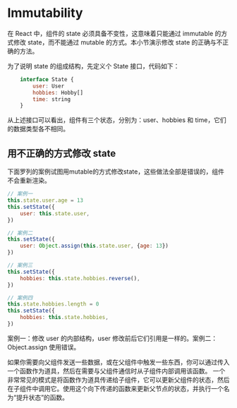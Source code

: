 # Immutability

在 React 中，组件的 state 必须具备不变性，这意味着只能通过 immutable 的方式修改 state，而不能通过 mutable 的方式。本小节演示修改 state 的正确与不正确的方法。

为了说明 state 的组成结构，先定义个 State 接口，代码如下：

```javascript
    interface State {
        user: User
        hobbies: Hobby[]
        time: string
    }
```

从上述接口可以看出，组件有三个状态，分别为：user、hobbies 和 time，它们的数据类型各不相同。

## 用不正确的方式修改 state

下面罗列的案例试图用mutable的方式修改state，这些做法全部是错误的，组件不会重新渲染。

```javascript
// 案例一
this.state.user.age = 13
this.setState({
    user: this.state.user, 
})

// 案例二
this.setState({
    user: Object.assign(this.state.user, {age: 13})
})

// 案例三
this.setState({
    hobbies: this.state.hobbies.reverse(),
})

// 案例四
this.state.hobbies.length = 0
this.setState({
    hobbies: this.state.hobbies,
})
```

案例一：修改 user 的内部结构，user 修改前后它们引用是一样的。案例二：Object.assign 使用错误。

如果你需要向父组件发送一些数据，或在父组件中触发一些东西，你可以通过传入一个函数作为道具，然后在需要与父组件通信时从子组件内部调用该函数。
一个非常常见的模式是将函数作为道具传递给子组件，它可以更新父组件的状态，然后在子组件中调用它。使用这个向下传递的函数来更新父节点的状态，并执行一个名为“提升状态”的函数。